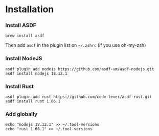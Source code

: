 # Installation

### Install ASDF

```
brew install asdf
```

Then add `asdf` in the plugin list on `~/.zshrc` (if you use oh-my-zsh)

### Install NodeJS

```shell
asdf plugin add nodejs https://github.com/asdf-vm/asdf-nodejs.git
asdf install nodejs 18.12.1
```

### Install Rust

```shell
asdf plugin-add rust https://github.com/code-lever/asdf-rust.git
asdf install rust 1.66.1
```

### Add globally

```shell
echo "nodejs 18.12.1" >> ~/.tool-versions
echo "rust 1.66.1" >> ~/.tool-versions
```